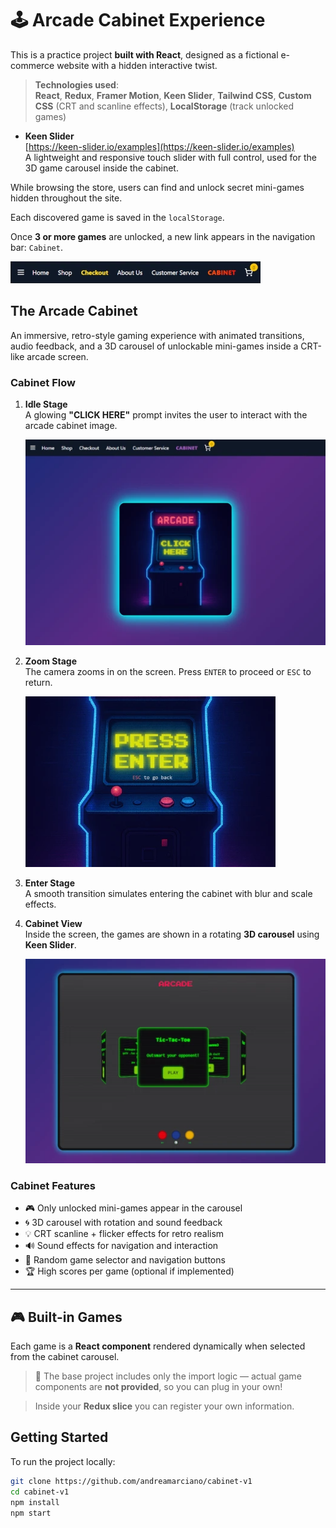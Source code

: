 # 🕹️ Arcade Cabinet Experience

This is a practice project **built with React**, designed as a fictional e-commerce website with a hidden interactive twist.

> **Technologies used**:  
> **React**, **Redux**, **Framer Motion**, **Keen Slider**, **Tailwind CSS**, **Custom CSS** (CRT and scanline effects), **LocalStorage** (track unlocked games)

- **Keen Slider**  
  [https://keen-slider.io/examples](https://keen-slider.io/examples)  
  A lightweight and responsive touch slider with full control, used for the 3D game carousel inside the cabinet.

While browsing the store, users can find and unlock secret mini-games hidden throughout the site.

Each discovered game is saved in the `localStorage`.

Once **3 or more games** are unlocked, a new link appears in the navigation bar: `Cabinet`.

![Navbar](../../../public/images/cabinet/navbar.webp)

## The Arcade Cabinet

An immersive, retro-style gaming experience with animated transitions, audio feedback, and a 3D carousel of unlockable mini-games inside a CRT-like arcade screen.

### Cabinet Flow

1. **Idle Stage**  
   A glowing **"CLICK HERE"** prompt invites the user to interact with the arcade cabinet image.

   ![Idle](../../../public/images/cabinet/idle.webp)

2. **Zoom Stage**  
   The camera zooms in on the screen. Press `ENTER` to proceed or `ESC` to return.

   ![Zoom](../../../public/images/cabinet/zoom.webp)

3. **Enter Stage**  
   A smooth transition simulates entering the cabinet with blur and scale effects.

4. **Cabinet View**  
   Inside the screen, the games are shown in a rotating **3D carousel** using **Keen Slider**.

   ![Screen](../../../public/images/cabinet/screen.webp)

### Cabinet Features

- 🎮 Only unlocked mini-games appear in the carousel
- 🌀 3D carousel with rotation and sound feedback
- 💡 CRT scanline + flicker effects for retro realism
- 🔊 Sound effects for navigation and interaction
- 🎲 Random game selector and navigation buttons
- 🏆 High scores per game (optional if implemented)

---

## 🎮 Built-in Games

Each game is a **React component** rendered dynamically when selected from the cabinet carousel.

> 🔧 The base project includes only the import logic — actual game components are **not provided**, so you can plug in your own!

> Inside your **Redux slice** you can register your own information.

## Getting Started

To run the project locally:

```bash
git clone https://github.com/andreamarciano/cabinet-v1
cd cabinet-v1
npm install
npm start
```
